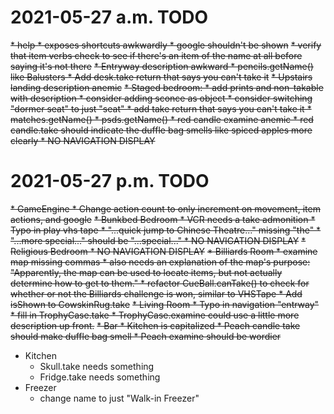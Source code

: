 # 2021-05-27 a.m. TODO
~~* help 
	* exposes shortcuts awkwardly
	* google shouldn't be shown~~
~~* verify that item verbs  check to see if there's an item of the name at all before saying it's not there~~
~~* Entryway description awkward
	* pencils.getName() like Balusters
	* Add desk.take return that says you can't take it~~
~~* Upstairs landing description anemic~~
~~* Staged bedroom: 
	* add prints and non-takable with description
	* consider adding sconce as object
	* consider switching "dormer seat" to just "seat"
		* add take return that says you can't take it
	* matches.getName()
	* psds.getName()
	* red candle examine anemic
	* red candle.take should indicate the duffle bag smells like spiced apples more clearly
	* NO NAVIGATION DISPLAY~~
	
# 2021-05-27 p.m. TODO
~~* GameEngine
	* Change action count to only increment on movement, item actions, and google~~
~~* Bunkbed Bedroom
	* VCR needs a take admonition
	* Typo in play vhs tape
		* "...quick jump to Chinese Theatre..." missing "the"
		* "...more special..." should be "...special..."
	* NO NAVIGATION DISPLAY~~
~~* Religious Bedroom
	* NO NAVIGATION DISPLAY~~
~~* Billiards Room
	* examine map missing commas
	* also needs an explanation of the map's purpose: "Apparently, the map can be used to locate items, but not actually determine how to get to them."
	* refactor CueBall.canTake() to check for whether or not the Billiards challenge is won, similar to VHSTape
	* Add isShown to CowskinRug.take~~
~~* Living Room
	* Typo in navigation "entrway"
	* fill in TrophyCase.take
	* TrophyCase.examine could use a little more description up front.~~
~~* Bar
	* Kitchen is capitalized
	* Peach candle take should make duffle bag smell
	* Peach examine should be wordier~~
* Kitchen
	* Skull.take needs something
	* Fridge.take needs something
* Freezer
	* change name to just "Walk-in Freezer"